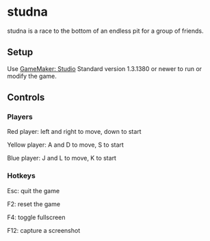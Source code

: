 studna
======
studna is a race to the bottom of an endless pit for a group of friends.

Setup
-----
Use [GameMaker: Studio](https://www.yoyogames.com/studio) Standard
version 1.3.1380 or newer to run or modify the game.

Controls
--------

### Players
Red player: left and right to move, down to start

Yellow player: A and D to move, S to start

Blue player: J and L to move, K to start

### Hotkeys
Esc: quit the game

F2: reset the game

F4: toggle fullscreen

F12: capture a screenshot
